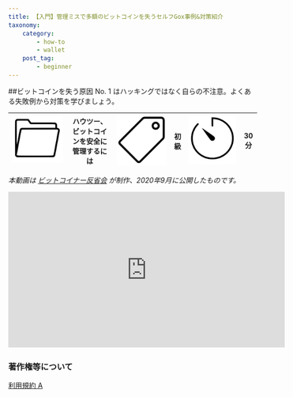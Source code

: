 ```yaml
---
title: 【入門】管理ミスで多額のビットコインを失うセルフGox事例&対策紹介
taxonomy:
    category:
        - how-to
        - wallet
    post_tag:
        - beginner
---
```


##ビットコインを失う原因 No. 1 はハッキングではなく自らの不注意。よくある失敗例から対策を学びましょう。

|  ![Category](/_images/category.png)  |  ハウツー、ビットコインを安全に管理するには |  ![Tag](/_images/tag.png)  |  初級  | ![Time](/_images/timer.png)  |  30分  |
| ---- | ---- | ---- | ---- | ---- | ---- |

*本動画は [ビットコイナー反省会](https://www.youtube.com/channel/UCRP9Ij6gL9IViB7MS3Ez9aw) が制作、2020年9月に公開したものです。*

<center><iframe width="560" height="315" src="https://www.youtube.com/embed/2kwnDBWAf-I" title="YouTube video player" frameborder="0" allow="accelerometer; autoplay; clipboard-write; encrypted-media; gyroscope; picture-in-picture" allowfullscreen=""></iframe></center>


### 著作権等について
[利用規約 A](https://lostinbitcoin.jp/copyright/#uaa)
